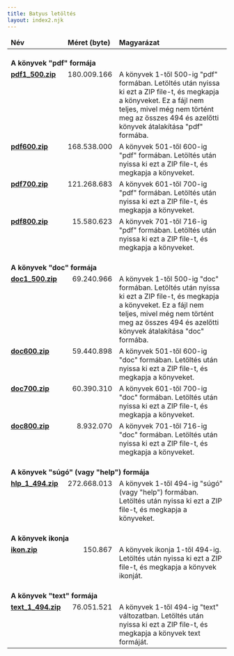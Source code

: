 ```yaml
---
title: Batyus letöltés
layout: index2.njk
---
```

<table width=100% class="pure-table">
<thead valign=top>
<tr>
<td><B>Név</B></td>
<td><B>Méret (byte)</td>
<td><B>Magyarázat</B></td>
</tr>
</thead>
<tbody>
<tr valign=top>
<td colspan=3><br><B>A k&ouml;nyvek "pdf" form&aacute;ja</B></td>
</tr>
<tr valign=top>
<td align=left><A HREF="http://www.ppek.hu/konyvek/pdf1_500.zip"><B>pdf1_500.zip</B></a></td>
<td align=right>180.009.166</td>
<td>A k&ouml;nyvek 1-től 500-ig "pdf" form&aacute;ban. Let&ouml;lt&eacute;s ut&aacute;n nyissa ki ezt a ZIP file-t,
&eacute;s megkapja a k&ouml;nyveket. Ez a f&aacute;jl nem teljes, mivel m&eacute;g nem t&ouml;rt&eacute;nt meg az
&ouml;sszes 494 &eacute;s azelőtti k&ouml;nyvek &aacute;talak&iacute;t&aacute;sa "pdf" form&aacute;ba.</td>
</tr>
<tr valign=top>
<td align=left><A HREF="http://www.ppek.hu/konyvek/pdf600.zip"><B>pdf600.zip</B></a></td>
<td align=right>168.538.000</td>
<td>A k&ouml;nyvek 501-től 600-ig "pdf" form&aacute;ban. Let&ouml;lt&eacute;s ut&aacute;n nyissa ki ezt a ZIP file-t,
&eacute;s megkapja a k&ouml;nyveket.</td>
</tr>
<tr valign=top>
<td align=left><A HREF="http://www.ppek.hu/konyvek/pdf700.zip"><B>pdf700.zip</B></a></td>
<td align=right>121.268.683</td>
<td>A k&ouml;nyvek 601-től 700-ig "pdf" form&aacute;ban. Let&ouml;lt&eacute;s ut&aacute;n nyissa ki ezt a ZIP file-t,
&eacute;s megkapja a k&ouml;nyveket.</td>
</tr>
<tr valign=top>
<td align=left><A HREF="http://www.ppek.hu/konyvek/pdf800.zip"><B>pdf800.zip</B></a></td>
<td align=right>15.580.623</td>
<td>A k&ouml;nyvek 701-től 716-ig "pdf" form&aacute;ban. Let&ouml;lt&eacute;s ut&aacute;n nyissa ki ezt a ZIP file-t,
&eacute;s megkapja a k&ouml;nyveket.</td>
</tr>

<tr valign=top>
<td colspan=3><br><B>A k&ouml;nyvek "doc" form&aacute;ja</B></td>
</tr>
<tr valign=top>
<td align=left><A HREF="http://www.ppek.hu/konyvek/doc1_500.zip"><B>doc1_500.zip</B></a></td>
<td align=right>69.240.966</td>
<td>A k&ouml;nyvek 1-től 500-ig "doc" form&aacute;ban. Let&ouml;lt&eacute;s ut&aacute;n nyissa ki ezt a ZIP file-t,
&eacute;s megkapja a k&ouml;nyveket. Ez a f&aacute;jl nem teljes, mivel m&eacute;g nem t&ouml;rt&eacute;nt meg az
&ouml;sszes 494 &eacute;s azelőtti k&ouml;nyvek &aacute;talak&iacute;t&aacute;sa "doc" form&aacute;ba.</td>
</tr>
<tr valign=top>
<td align=left><A HREF="http://www.ppek.hu/konyvek/doc600.zip"><B>doc600.zip</B></a></td>
<td align=right>59.440.898</td>
<td>A k&ouml;nyvek 501-től 600-ig "doc" form&aacute;ban. Let&ouml;lt&eacute;s ut&aacute;n nyissa ki ezt a ZIP file-t,
&eacute;s megkapja a k&ouml;nyveket.</td>
</tr>
<tr valign=top>
<td align=left><A HREF="http://www.ppek.hu/konyvek/doc700.zip"><B>doc700.zip</B></a></td>
<td align=right>60.390.310</td>
<td>A k&ouml;nyvek 601-től 700-ig "doc" form&aacute;ban. Let&ouml;lt&eacute;s ut&aacute;n nyissa ki ezt a ZIP file-t,
&eacute;s megkapja a k&ouml;nyveket.</td>
</tr>
<tr valign=top>
<td align=left><A HREF="http://www.ppek.hu/konyvek/doc800.zip"><B>doc800.zip</B></a></td>
<td align=right>8.932.070</td>
<td>A k&ouml;nyvek 701-től 716-ig "doc" form&aacute;ban. Let&ouml;lt&eacute;s ut&aacute;n nyissa ki ezt a ZIP file-t,
&eacute;s megkapja a k&ouml;nyveket.</td>
</tr>
<tr valign=top>
<td colspan=3><br><B>A k&ouml;nyvek "s&uacute;g&oacute;" (vagy "help") form&aacute;ja</B></td>
</tr>
<tr valign=top>
<td align=left><A HREF="http://www.ppek.hu/konyvek/hlp_1_494.zip"><B>hlp_1_494.zip</B></a></td>
<td align=right>272.668.013</td>
<td>A k&ouml;nyvek 1-től 494-ig "s&uacute;g&oacute;" (vagy "help") form&aacute;ban. Let&ouml;lt&eacute;s ut&aacute;n nyissa ki
ezt a ZIP file-t, &eacute;s megkapja a k&ouml;nyveket.</td>
</tr>
<tr valign=top>
<td colspan=3><br><B>A k&ouml;nyvek ikonja</B></td>
</tr>
<tr valign=top>
<td align=left><A HREF="http://www.ppek.hu/konyvek/ikon.zip"><B>ikon.zip</B></a></td>
<td align=right>150.867</td>
<td>A k&ouml;nyvek ikonja 1-től 494-ig. Let&ouml;lt&eacute;s ut&aacute;n nyissa ki ezt a ZIP file-t, &eacute;s megkapja
a k&ouml;nyvek ikonj&aacute;t.</td>
</tr>
<tr valign=top>
<td colspan=3><br><B>A k&ouml;nyvek "text" form&aacute;ja</B></td>
</tr>
<tr valign=top>
<td align=left><A HREF="http://www.ppek.hu/konyvek/text_1_494.zip"><B>text_1_494.zip</B></a></td>
<td align=right>76.051.521</td>
<td>A k&ouml;nyvek 1-től 494-ig "text" v&aacute;ltozatban. Let&ouml;lt&eacute;s ut&aacute;n nyissa ki ezt a ZIP file-t,
&eacute;s megkapja a k&ouml;nyvek text form&aacute;j&aacute;t.</td>
</tr>
</tbody>
</table>
